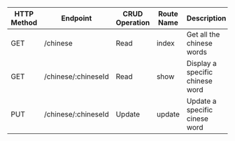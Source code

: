| HTTP Method | Endpoint | CRUD Operation | Route Name | Description|
|--|--|--|--|--|
| GET | /chinese | Read | index | Get all the chinese words |
| GET | /chinese/:chineseId | Read | show  | Display a specific chinese word |
| PUT | /chinese/:chineseId | Update | update | Update a specific cinese word |
